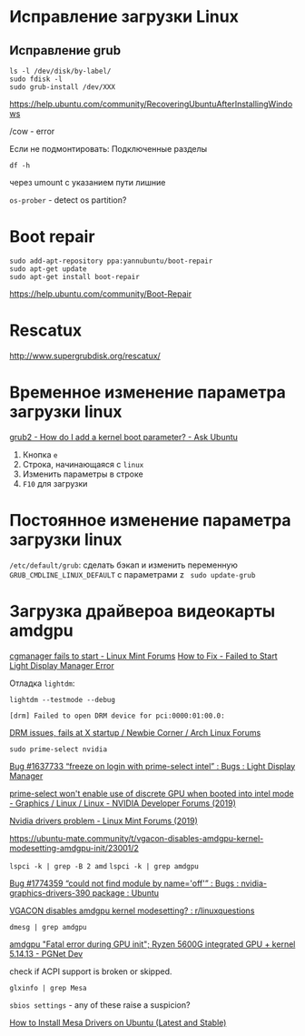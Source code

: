 Исправление загрузки Linux
==========================

Исправление grub
----------------

	ls -l /dev/disk/by-label/
	sudo fdisk -l
	sudo grub-install /dev/XXX

https://help.ubuntu.com/community/RecoveringUbuntuAfterInstallingWindows

/cow - error

Если не подмонтировать: Подключенные разделы

    df -h

через umount с указанием пути лишние

`os-prober` - detect os partition?

# Boot repair

```
sudo add-apt-repository ppa:yannubuntu/boot-repair
sudo apt-get update
sudo apt-get install boot-repair
```

https://help.ubuntu.com/community/Boot-Repair

# Rescatux

http://www.supergrubdisk.org/rescatux/

# Временное изменение параметра загрузки linux

[grub2 - How do I add a kernel boot parameter? - Ask Ubuntu](https://askubuntu.com/questions/19486/how-do-i-add-a-kernel-boot-parameter)

1) Кнопка `e`
2) Строка, начинающаяся с `linux`
3) Изменить параметры в строке
4) `F10` для загрузки

# Постоянное изменение параметра загрузки linux

`/etc/default/grub`: сделать бэкап и изменить переменную `GRUB_CMDLINE_LINUX_DEFAULT` с параметрами
z
` sudo update-grub`

# Загрузка драйвероа видеокарты amdgpu

[cgmanager fails to start - Linux Mint Forums](https://forums.linuxmint.com/viewtopic.php?t=274420)
[How to Fix - Failed to Start Light Display Manager Error](https://www.debugpoint.com/failed-to-start-lightdm)

Отладка `lightdm`:

`lightdm --testmode --debug`

```
[drm] Failed to open DRM device for pci:0000:01:00.0:
`````

[DRM issues, fails at X startup / Newbie Corner / Arch Linux Forums](https://bbs.archlinux.org/viewtopic.php?id=255103)

`sudo prime-select nvidia`

[Bug #1637733 “freeze on login with prime-select intel” : Bugs : Light Display Manager](https://bugs.launchpad.net/lightdm/+bug/1637733)

[prime-select won't enable use of discrete GPU when booted into intel mode - Graphics / Linux / Linux - NVIDIA Developer Forums (2019)](https://forums.developer.nvidia.com/t/prime-select-wont-enable-use-of-discrete-gpu-when-booted-into-intel-mode/80629/3)

[Nvidia drivers problem - Linux Mint Forums (2019)](https://forums.linuxmint.com/viewtopic.php?t=289890)

https://ubuntu-mate.community/t/vgacon-disables-amdgpu-kernel-modesetting-amdgpu-init/23001/2

`lspci -k | grep -B 2 amd`
`lspci -k | grep amdgpu`

[Bug #1774359 “could not find module by name='off'” : Bugs : nvidia-graphics-drivers-390 package : Ubuntu](https://bugs.launchpad.net/ubuntu/+source/nvidia-graphics-drivers-390/+bug/1774359)

[VGACON disables amdgpu kernel modesetting? : r/linuxquestions](https://www.reddit.com/r/linuxquestions/comments/a4bt3j/vgacon_disables_amdgpu_kernel_modesetting/)

`dmesg | grep amdgpu`

[amdgpu "Fatal error during GPU init"; Ryzen 5600G integrated GPU + kernel 5.14.13 - PGNet Dev](https://lore.kernel.org/all/2303555f-42cd-180c-7a67-1d104bceea7d@gmail.com/)

check if ACPI support is broken or skipped.

`glxinfo | grep Mesa`

`sbios settings` - any of these raise a suspicion?

[How to Install Mesa Drivers on Ubuntu (Latest and Stable)](https://itsfoss.com/install-mesa-ubuntu/)

